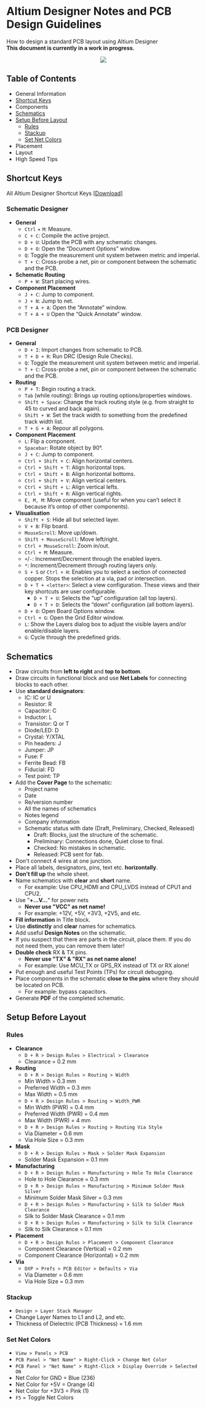 # Altium Designer Notes and PCB Design Guidelines
How to design a standard PCB layout using Altium Designer
<br />**This document is currently in a work in progress.**

<p align="center"> 
<img src="https://www.altium.com/altium-designer-coming-soon/theme/images/AD_FirstScreen_X2_black.png">
</p>

## Table of Contents
- General Information
- [Shortcut Keys](#shortcut-keys)
- Components
- [Schematics](#schematics)
- [Setup Before Layout](#setup-before-layout)
  - [Rules](#rules)
  - [Stackup](#stackup)
  - [Set Net Colors](#set-net-colors)
- Placement
- Layout
- High Speed Tips

## Shortcut Keys

All Altium Designer Shortcut Keys [[Download](http://valhalla.altium.com/Learning-Guides/Legacy/GU0104%20Shortcut%20Keys.PDF)]
### Schematic Designer
- **General**
   - `Ctrl` + `M`: Measure.
   - `C + C`: Compile the active project.
   - `D + U`: Update the PCB with any schematic changes.
   - `D + O`: Open the “Document Options” window.
   - `Q`: Toggle the measurement unit system between metric and imperial.
   - `T + C`: Cross-probe a net, pin or component between the schematic and the PCB.
- **Schematic Routing**
   - `P + W`: Start placing wires.
- **Component Placement**
   - `J + C`: Jump to component.
   - `J + N`: Jump to net.
   - `T + A + A`: Open the “Annotate” window.
   - `T + A + U` Open the “Quick Annotate” window.
### PCB Designer
- **General**
   - `D + I`: Import changes from schematic to PCB.
   - `T + D + R`: Run DRC (Design Rule Checks).
   - `Q`: Toggle the measurement unit system between metric and imperial.
   - `T + C`: Cross-probe a net, pin or component between the schematic and the PCB.
- **Routing**
   - `P + T`: Begin routing a track. 
   - `Tab` (while routing): Brings up routing options/properties windows.
   - `Shift + Space`: Change the track routing style (e.g. from straight to 45 to curved and back again).
   - `Shift + W`: Set the track width to something from the predefined track width list.
   - `T + G + A`: Repour all polygons.
- **Component Placement**
   - `L`: Flip a component.
   - `Spacebar`: Rotate object by 90°.
   - `J + C`: Jump to component.
   - `Ctrl + Shift + C`: Align horizontal centers.
   - `Ctrl + Shift + T`: Align horizontal tops.
   - `Ctrl + Shift + B`: Align horizontal bottoms.
   - `Ctrl + Shift + V`: Align vertical centers.
   - `Ctrl + Shift + L`: Align vertical lefts.
   - `Ctrl + Shift + R`: Align vertical rights.
   - `E, M, M`: Move component (useful for when you can’t select it because it’s ontop of other components).
- **Visualisation**
   - `Shift + S`: Hide all but selected layer.
   - `V + B`: Flip board.
   - `MouseScroll`: Move up/down.
   - `Shift + MouseScroll`: Move left/right.
   - `Ctrl + MouseScroll`: Zoom in/out.
   - `Ctrl + M`: Measure.
   - `+`/`-`: Increment/Decrement through the enabled layers.
   - `*`: Increment/Decrement through routing layers only.
   - `S + S` or `Ctrl + H`: Enables you to select a section of connected copper. Stops the selection at a via, pad or intersection.
   - `D + T + <letter>`: Select a view configuration. These views and their key shortcuts are user configurable.
     - `D + T + U`: Selects the “up” configuration (all top layers).
     - `D + T + D`: Selects the “down” configuration (all bottom layers).
   - `D + O`: Open Board Options window.
   - `Ctrl + G`: Open the Grid Editor window.
   - `L`: Show the Layers dialog box to adjust the visible layers and/or enable/disable layers.
   - `G`: Cycle through the predefined grids.

## Schematics

- Draw circuits from **left to right** and **top to bottom**.
- Draw circuits in functional block and use **Net Labels** for connecting blocks to each other.
- Use **standard designators**:
   - IC: IC or U
   - Resistor: R
   - Capacitor: C
   - Inductor: L
   - Transistor: Q or T
   - Diode/LED: D
   - Crystal: Y/XTAL
   - Pin headers: J
   - Jumper: JP
   - Fuse: F
   - Ferrite Bead: FB
   - Fiducial: FD
   - Test point: TP
- Add the **Cover Page** to the schematic:
   - Project name
   - Date
   - Re/version number
   - All the names of schematics
   - Notes legend
   - Company information
   - Schematic status with date (Draft, Preliminary, Checked, Released)
      - Draft: Blocks, just the structure of the schematic.
      - Preliminary: Connections done, Quiet close to final.
      - Checked: No mistakes in schematic.
      - Released: PCB sent for fab.
- Don't connect 4 wires at one junction.
- Place all labels, designators, pins, text etc. **horizontally**.
- **Don't fill up** the whole sheet.
- Name schematics with **clear** and **short** name.
    - For example: Use CPU_HDMI and CPU_LVDS instead of CPU1 and CPU2.
- Use "**+...V...**" for power nets
    - **Never use "VCC" as net name!**
    - For example: +12V, +5V, +3V3, +2V5, and etc.  
- **Fill information** in Title block.
- Use **distinctly** and **clear** names for schematics.
- Add useful **Design Notes** on the schematic.
- If you suspect that there are parts in the circuit, place them. If you do not need them, you can remove them later!
- **Double check** RX & TX pins.
    - **Never use "TX" & "RX" as net name alone!**
    - For example: Use MCU_TX or GPS_RX instead of TX or RX alone!
- Put enough and useful Test Points (TPs) for circuit debugging.
- Place components in the schematic **close to the pins** where they should be located on PCB.
    - For example: bypass capacitors.
- Generate **PDF** of the completed schematic.

## Setup Before Layout

### Rules
- **Clearance**
   - `D + R > Design Rules > Electrical > Clearance`
   - Clearance = 0.2 mm  
- **Routing**
   - `D + R > Design Rules > Routing > Width`
   - Min Width = 0.3 mm
   - Preferred Width = 0.3 mm
   - Max Width = 0.5 mm
   - `D + R > Design Rules > Routing > Width_PWR`
   - Min Width (PWR) = 0.4 mm
   - Preferred Width (PWR) = 0.4 mm
   - Max Width (PWR) = 4 mm
   - `D + R > Design Rules > Routing > Routing Via Style`
   - Via Diameter = 0.6 mm
   - Via Hole Size = 0.3 mm
- **Mask**
   - `D + R > Design Rules > Mask > Solder Mask Expansion`
   - Solder Mask Expansion = 0.1 mm
- **Manufacturing**
   - `D + R > Design Rules > Manufacturing > Hole To Hole Clearance`
   - Hole to Hole Clearance = 0.3 mm
   - `D + R > Design Rules > Manufacturing > Minimum Solder Mask Silver`
   - Minimum Solder Mask Silver = 0.3 mm
   - `D + R > Design Rules > Manufacturing > Silk to Solder Mask Clearance`
   - Silk to Solder Mask Clearance = 0.1 mm
   - `D + R > Design Rules > Manufacturing > Silk to Silk Clearance`
   - Silk to Silk Clearance = 0.1 mm
- **Placement**
   - `D + R > Design Rules > Placement > Component Clearance`
   - Component Clearance (Vertical) = 0.2 mm
   - Component Clearance (Horizontal) = 0.2 mm
- **Via** 
  - `DXP > Prefs > PCB Editor > Defaults > Via`
  - Via Diameter = 0.6 mm
  - Via Hole Size = 0.3 mm

### Stackup
- `Design > Layer Stack Manager`
- Change Layer Names to L1 and L2, and etc.
- Thickness of Dielectric (PCB Thickness) = 1.6 mm

### Set Net Colors
- `View > Panels > PCB`
- `PCB Panel > "Net Name" > Right-Click > Change Net Color`
- `PCB Panel > "Net Name" > Right-Click > Display Override > Selected ON`
- Net Color for GND = Blue (236)
- Net Color for +5V = Orange (4)
- Net Color for +3V3 = Pink (1)
- `F5` = Toggle Net Colors


